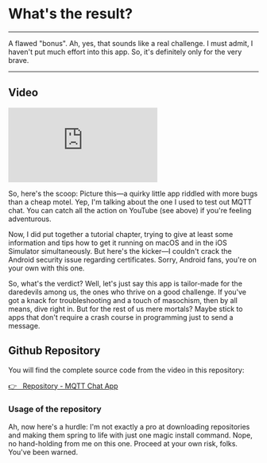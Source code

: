 # What's the result?

---

A flawed "bonus". Ah, yes, that sounds like a real challenge. I must admit, I haven't put much effort into this app. So, it's definitely only for the very brave.

---

## Video

<iframe 
    class="video"  
    src="https://www.youtube.com/embed/VpCgMRtabC8" 
    title="MQTT Chat App for SHIMMER/IOTA using Flutter and Rust (iota-client.rs)" 
    frameborder="0" 
    allow="accelerometer; autoplay; clipboard-write; encrypted-media; gyroscope; picture-in-picture; web-share" 
    allowfullscreen>
</iframe>

So, here's the scoop: Picture this—a quirky little app riddled with more bugs than a cheap motel. Yep, I'm talking about the one I used to test out MQTT chat. You can catch all the action on YouTube (see above) if you're feeling adventurous.

Now, I did put together a tutorial chapter, trying to give at least some information and tips how to get it running on macOS and in the iOS Simulator simultaneously. But here's the kicker—I couldn't crack the Android security issue regarding certificates. Sorry, Android fans, you're on your own with this one.

So, what's the verdict? Well, let's just say this app is tailor-made for the daredevils among us, the ones who thrive on a good challenge. If you've got a knack for troubleshooting and a touch of masochism, then by all means, dive right in. But for the rest of us mere mortals? Maybe stick to apps that don't require a crash course in programming just to send a message.

## Github Repository

You will find the complete source code from the video in this repository:

<a href="https://github.com/iota-for-flutter/mqtt_chat_app" target="_blank">👉 &nbsp; Repository - MQTT Chat App</a>

### Usage of the repository

Ah, now here's a hurdle: I'm not exactly a pro at downloading repositories and making them spring to life with just one magic install command. Nope, no hand-holding from me on this one. Proceed at your own risk, folks. You've been warned.
